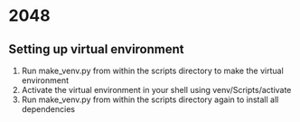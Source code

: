 # 2048

## Setting up virtual environment
1. Run make_venv.py from within the scripts directory to make the virtual environment
2. Activate the virtual environment in your shell using venv/Scripts/activate
3. Run make_venv.py from within the scripts directory again to install all dependencies